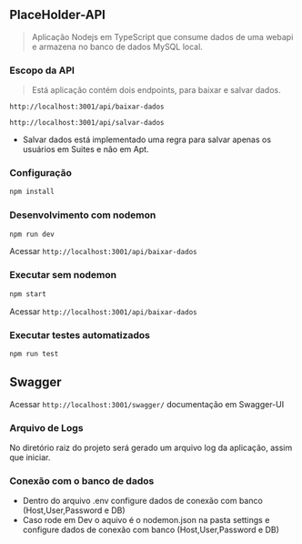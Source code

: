 ## PlaceHolder-API

> Aplicação Nodejs em TypeScript que consume dados de uma webapi e armazena no banco de dados MySQL local.

### Escopo da API

> Está aplicação contém dois endpoints, para baixar e salvar dados.

`http://localhost:3001/api/baixar-dados`

`http://localhost:3001/api/salvar-dados`

- Salvar dados está implementado uma regra para salvar apenas os usuários em Suites e não em Apt.

### Configuração

```bash
npm install
```

### Desenvolvimento com nodemon

```bash
npm run dev
```

Acessar `http://localhost:3001/api/baixar-dados`

### Executar sem nodemon

```bash
npm start
```

Acessar `http://localhost:3001/api/baixar-dados`

### Executar testes automatizados

```bash
npm run test
```

## Swagger

Acessar `http://localhost:3001/swagger/` documentação em Swagger-UI

### Arquivo de Logs

No diretório raiz do projeto será gerado um arquivo log da aplicação, assim que iniciar.

### Conexão com o banco de dados

- Dentro do arquivo .env configure dados de conexão com banco (Host,User,Password e DB)
- Caso rode em Dev o aquivo é o nodemon.json na pasta settings e configure dados de conexão com banco (Host,User,Password e DB)
